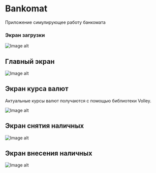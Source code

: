 # Bankomat
Приложение симулирующее работу  банкомата

### Экран загрузки
![Image alt](https://github.com/lenix161/Bankomat/blob/master/screenshoots/splash_screen.png)

## Главный экран
![Image alt](https://github.com/lenix161/Bankomat/blob/master/screenshoots/main_screen.png)

## Экран курса валют
Актуальные курсы валют получаются с помощью библиотеки Volley.

![Image alt](https://github.com/lenix161/Bankomat/blob/master/screenshoots/currency_screen.png)

## Экран снятия наличных 
![Image alt](https://github.com/lenix161/Bankomat/blob/master/screenshoots/get_money_screen.png)

## Экран внесения наличных
![Image alt](https://github.com/lenix161/Bankomat/blob/master/screenshoots/add_money_screen.png)
